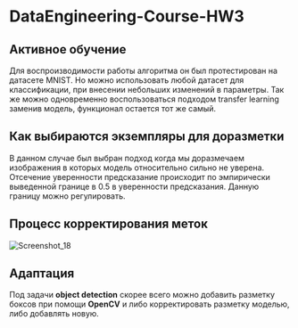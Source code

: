 # DataEngineering-Course-HW3
## Активное обучение
Для воспроизводимости работы алгоритма он был протестирован на датасете MNIST. Но можно использовать любой датасет для классификации, при внесении небольших изменений в параметры. Так же можно одновременно воспользоваться подходом transfer learning заменив модель, функционал остается тот же самый. 
## Как выбираются экземпляры для доразметки
В данном случае был выбран подход когда мы доразмечаем изображения в которых модель относительно сильно не уверена. Отсечение уверенности предсказание происходит по эмпирически выведенной границе в 0.5 в уверенности предсказания. Данную границу можно регулировать.
## Процесс корректирования меток
![Screenshot_18](https://github.com/VirtuallInsanity/DataEngineering-Course/assets/48131753/86d0720d-5cc0-4456-a38c-26191b228c82)
## Адаптация
Под задачи **object detection** скорее всего можно добавить разметку боксов при помощи **OpenCV** и либо корректировать разметку моделью, либо добавлять новую.
